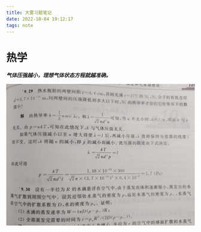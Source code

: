 ```yaml
---
title: 大雾习题笔记
date: 2022-10-04 19:12:17
tags: note
---
```


# 热学

***气体压强越小，理想气体状态方程就越准确。***

![](../images/physics/Exer9.29.jpg)

